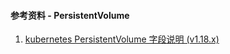 #### 参考资料 - PersistentVolume

1. [kubernetes PersistentVolume 字段说明 (v1.18.x)](https://v1-18.docs.kubernetes.io/docs/reference/generated/kubernetes-api/v1.18/#persistentvolume-v1-core)
